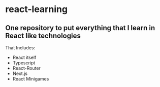 # react-learning
## One repository to put everything that I learn in React like technologies

That Includes:
- React itself
- Typescript
- React-Router
- Next.js
- React Minigames
